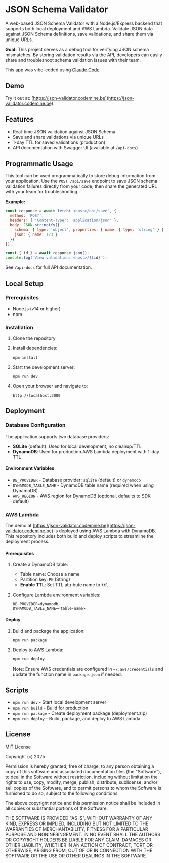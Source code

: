 # JSON Schema Validator

A web-based JSON Schema Validator with a Node.js/Express backend that supports both local deployment and AWS Lambda. Validate JSON data against JSON Schema definitions, save validations, and share them via unique URLs.

**Goal:** This project serves as a debug tool for verifying JSON schema mismatches. By storing validation results via the API, developers can easily share and troubleshoot schema validation issues with their team.

This app was vibe-coded using [Claude Code](https://claude.com/claude-code).

## Demo

Try it out at: [https://json-validator.codemine.be](https://json-validator.codemine.be)

## Features

- Real-time JSON validation against JSON Schema
- Save and share validations via unique URLs
- 1-day TTL for saved validations (production)
- API documentation with Swagger UI (available at `/api-docs`)

## Programmatic Usage

This tool can be used programmatically to store debug information from your application. Use the `POST /api/save` endpoint to save JSON schema validation failures directly from your code, then share the generated URL with your team for troubleshooting.

**Example:**

```javascript
const response = await fetch('<host>/api/save', {
  method: 'POST',
  headers: { 'Content-Type': 'application/json' },
  body: JSON.stringify({
    schema: { type: 'object', properties: { name: { type: 'string' } } },
    json: { name: 123 }
  })
});

const { id } = await response.json();
console.log(`View validation: <host>/${id}`);
```

See `/api-docs` for full API documentation.

## Local Setup

### Prerequisites

- Node.js (v14 or higher)
- npm

### Installation

1. Clone the repository
2. Install dependencies:
   ```bash
   npm install
   ```

3. Start the development server:
   ```bash
   npm run dev
   ```

4. Open your browser and navigate to:
   ```
   http://localhost:3000
   ```

## Deployment

### Database Configuration

The application supports two database providers:
- **SQLite** (default): Used for local development, no cleanup/TTL
- **DynamoDB**: Used for production AWS Lambda deployment with 1-day TTL

#### Environment Variables

- `DB_PROVIDER` - Database provider: `sqlite` (default) or `dynamodb`
- `DYNAMODB_TABLE_NAME` - DynamoDB table name (required when using DynamoDB)
- `AWS_REGION` - AWS region for DynamoDB (optional, defaults to SDK default)

### AWS Lambda

The demo at [https://json-validator.codemine.be](https://json-validator.codemine.be) is deployed using AWS Lambda with DynamoDB. This repository includes both build and deploy scripts to streamline the deployment process.

#### Prerequisites

1. Create a DynamoDB table:
   - Table name: Choose a name
   - Partition key: `PK` (String)
   - **Enable TTL**: Set TTL attribute name to `ttl`

2. Configure Lambda environment variables:
   ```
   DB_PROVIDER=dynamodb
   DYNAMODB_TABLE_NAME=<table-name>
   ```

#### Deploy

1. Build and package the application:
   ```bash
   npm run package
   ```

2. Deploy to AWS Lambda:
   ```bash
   npm run deploy
   ```

   Note: Ensure AWS credentials are configured in `~/.aws/credentials` and update the function name in `package.json` if needed.

## Scripts

- `npm run dev` - Start local development server
- `npm run build` - Build for production
- `npm run package` - Create deployment package (deployment.zip)
- `npm run deploy` - Build, package, and deploy to AWS Lambda

## License

MIT License

Copyright (c) 2025

Permission is hereby granted, free of charge, to any person obtaining a copy
of this software and associated documentation files (the "Software"), to deal
in the Software without restriction, including without limitation the rights
to use, copy, modify, merge, publish, distribute, sublicense, and/or sell
copies of the Software, and to permit persons to whom the Software is
furnished to do so, subject to the following conditions:

The above copyright notice and this permission notice shall be included in all
copies or substantial portions of the Software.

THE SOFTWARE IS PROVIDED "AS IS", WITHOUT WARRANTY OF ANY KIND, EXPRESS OR
IMPLIED, INCLUDING BUT NOT LIMITED TO THE WARRANTIES OF MERCHANTABILITY,
FITNESS FOR A PARTICULAR PURPOSE AND NONINFRINGEMENT. IN NO EVENT SHALL THE
AUTHORS OR COPYRIGHT HOLDERS BE LIABLE FOR ANY CLAIM, DAMAGES OR OTHER
LIABILITY, WHETHER IN AN ACTION OF CONTRACT, TORT OR OTHERWISE, ARISING FROM,
OUT OF OR IN CONNECTION WITH THE SOFTWARE OR THE USE OR OTHER DEALINGS IN THE
SOFTWARE.
